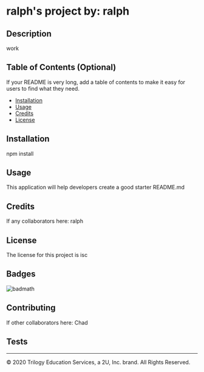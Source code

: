 # ralph's project by: ralph

## Description

work

## Table of Contents (Optional)

If your README is very long, add a table of contents to make it easy for users to find what they need.

- [Installation](#installation)
- [Usage](#usage)
- [Credits](#credits)
- [License](#license)

## Installation

npm install

## Usage

This application will help developers create a good starter README.md

## Credits

If any collaborators here: ralph

## License

The license for this project is isc

## Badges

![badmath](https://img.shields.io/github/languages/top/nielsenjared/badmath)

## Contributing

If other collaborators here: Chad

## Tests

---

© 2020 Trilogy Education Services, a 2U, Inc. brand. All Rights Reserved.
